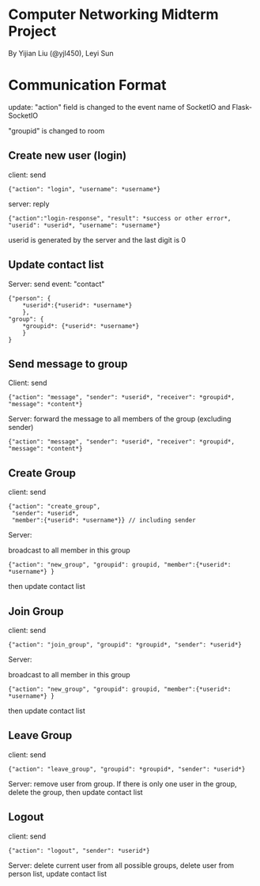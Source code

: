 # Computer Networking Midterm Project
By Yijian Liu (@yjl450), Leyi Sun

# Communication Format
update: "action" field is changed to the event name of SocketIO and Flask-SocketIO

"groupid" is changed to room


## Create new user (login)
client: send 
    
    {"action": "login", "username": *username*}

server: reply 
    
    {"action":"login-response", "result": *success or other error*, "userid": *userid*, "username": *username*}

userid is generated by the server and the last digit is 0

## Update contact list

Server: send event: "contact"

    {"person": {
        *userid*:{*userid*: *username*}
        },
    "group": {
        *groupid*: {*userid*: *username*}
        }  
    }

## Send message to group
Client: send 
    
    {"action": "message", "sender": *userid*, "receiver": *groupid*, "message": *content*}

Server: forward the message to all members of the group (excluding sender) 
    
    {"action": "message", "sender": *userid*, "receiver": *groupid*, "message": *content*}

## Create Group
client: send

    {"action": "create_group", 
     "sender": *userid*, 
     "member":{*userid*: *username*}} // including sender
Server: 

broadcast to all member in this group 
    
    {"action": "new_group", "groupid": groupid, "member":{*userid*: *username*} }

then update contact list 

## Join Group
client: send 

    {"action": "join_group", "groupid": *groupid*, "sender": *userid*}
Server: 

broadcast to all member in this group 

    {"action": "new_group", "groupid": groupid, "member":{*userid*: *username*} }

then update contact list

## Leave Group
client: send 

    {"action": "leave_group", "groupid": *groupid*, "sender": *userid*}
Server: remove user from group. If there is only one user in the group, delete the group, then update contact list

## Logout
client: send

    {"action": "logout", "sender": *userid*}

Server: delete current user from all possible groups, delete user from person list, update contact list

